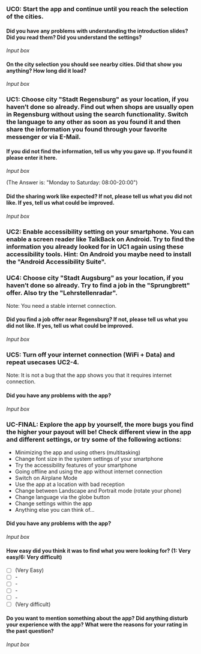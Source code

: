 ### UC0: Start the app and continue until you reach the selection of the cities.

#### Did you have any problems with understanding the introduction slides? Did you read them? Did you understand the settings?

*Input box*

#### On the city selection you should see nearby cities. Did that show you anything? How long did it load? 

*Input box*

### UC1: Choose city "Stadt Regensburg" as your location, if you haven’t done so already. Find out when shops are usually open in Regensburg **without** using the search functionality. Switch the language to any other as soon as you found it and then share the information you found through your favorite messenger or via E-Mail.

#### If you did not find the information, tell us why you gave up. If you found it please enter it here.

*Input box*

(The Answer is: "Monday to Saturday: 08:00-20:00")

#### Did the sharing work like expected? If not, please tell us what you did not like. If yes, tell us what could be improved.

*Input box*

### UC2: Enable accessibility setting on your smartphone. You can enable a screen reader like TalkBack on Android. Try to find the information you already looked for in UC1 again using these accessibility tools. Hint: On Android you maybe need to install the "Android Accessibility Suite".

### UC4: Choose city "Stadt Augsburg" as your location, if you haven’t done so already. Try to find a job in the "Sprungbrett" offer. Also try the "Lehrstellenradar".

Note: You need a stable internet connection.

#### Did you find a job offer near Regensburg? If not, please tell us what you did not like. If yes, tell us what could be improved.

*Input box*

### UC5: Turn off your internet connection (WiFi + Data) and repeat usecases UC2-4.

Note: It is not a bug that the app shows you that it requires internet connection.

#### Did you have any problems with the app?

*Input box*

### UC-FINAL: Explore the app by yourself, the more bugs you find the higher your payout will be! Check different view in the app and different settings, or try some of the following actions:

* Minimizing the app and using others (multitasking)
* Change font size in the system settings of your smartphone
* Try the accessibility features of your smartphone
* Going offline and using the app without internet connection
* Switch on Airplane Mode
* Use the app at a location with bad reception
* Change between Landscape and Portrait mode (rotate your phone)
* Change language via the globe button
* Change settings within the app
* Anything else you can think of...

#### Did you have any problems with the app?

*Input box*


#### How easy did you think it was to find what you were looking for? (1: Very easy/6: Very difficult)

* [ ] (Very Easy)
* [ ] \-
* [ ] \-
* [ ] \-
* [ ] \-
* [ ] (Very difficult)

#### Do you want to mention something about the app? Did anything disturb your experience with the app? What were the reasons for your rating in the past question?

*Input box*
